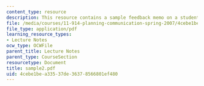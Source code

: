```yaml
---
content_type: resource
description: This resource contains a sample feedback memo on a student briefing.
file: /media/courses/11-914-planning-communication-spring-2007/4cebe1bea33537de36378566801ef480_sample2.pdf
file_type: application/pdf
learning_resource_types:
- Lecture Notes
ocw_type: OCWFile
parent_title: Lecture Notes
parent_type: CourseSection
resourcetype: Document
title: sample2.pdf
uid: 4cebe1be-a335-37de-3637-8566801ef480
---
```

